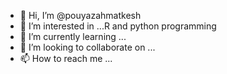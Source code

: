 - 👋 Hi, I’m @pouyazahmatkesh
- 👀 I’m interested in ...R and python programming
- 🌱 I’m currently learning ...
- 💞️ I’m looking to collaborate on ...
- 📫 How to reach me ...

<!---
pouyazahmatkesh/pouyazahmatkesh is a ✨ special ✨ repository because its `README.md` (this file) appears on your GitHub profile.
You can click the Preview link to take a look at your changes.
--->
